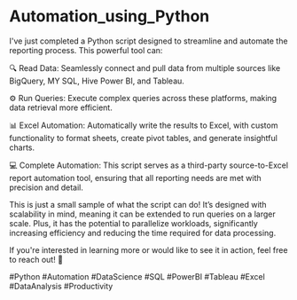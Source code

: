 # Automation_using_Python

I've just completed a Python script designed to streamline and automate the reporting process. This powerful tool can:


🔍 Read Data: Seamlessly connect and pull data from multiple sources like BigQuery, MY SQL, Hive Power BI, and Tableau.


⚙️ Run Queries: Execute complex queries across these platforms, making data retrieval more efficient.


📊 Excel Automation: Automatically write the results to Excel, with custom functionality to format sheets, create pivot tables, and generate insightful charts.


💻 Complete Automation: This script serves as a third-party source-to-Excel report automation tool, ensuring that all reporting needs are met with precision and detail.


This is just a small sample of what the script can do! It’s designed with scalability in mind, meaning it can be extended to run queries on a larger scale. Plus, it has the potential to parallelize workloads, significantly increasing efficiency and reducing the time required for data processing.

If you're interested in learning more or would like to see it in action, feel free to reach out! 🚀

#Python #Automation #DataScience #SQL #PowerBI #Tableau #Excel #DataAnalysis #Productivity

